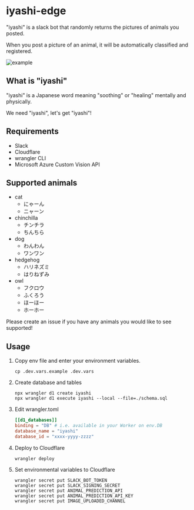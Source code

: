 # iyashi-edge

"iyashi" is a slack bot that randomly returns the pictures of animals you posted.

When you post a picture of an animal, it will be automatically classified and registered.

![example](./example.gif)

## What is "iyashi"

"iyashi" is a Japanese word meaning "soothing" or "healing" mentally and physically.

We need "iyashi", let's get "iyashi"!

## Requirements

- Slack
- Cloudflare
- wrangler CLI
- Microsoft Azure Custom Vision API

## Supported animals

- cat
  - にゃーん
  - ニャーン
- chinchilla
  - チンチラ
  - ちんちら
- dog
  - わんわん
  - ワンワン
- hedgehog
  - ハリネズミ
  - はりねずみ
- owl
  - フクロウ
  - ふくろう
  - ほーほー
  - ホーホー

Please create an issue if you have any animals you would like to see supported!

## Usage

1. Copy env file and enter your environment variables.

    ```shell
    cp .dev.vars.example .dev.vars
    ```

1. Create database and tables

    ```shell
    npx wrangler d1 create iyashi
    npx wrangler d1 execute iyashi --local --file=./schema.sql
    ```

1. Edit wrangler.toml

    ```toml
    [[d1_databases]]
    binding = "DB" # i.e. available in your Worker on env.DB
    database_name = "iyashi"
    database_id = "xxxx-yyyy-zzzz"
    ```

1. Deploy to Cloudflare

    ```shell
    wrangler deploy
    ```

1. Set environmental variables to Cloudflare

    ```shell
    wrangler secret put SLACK_BOT_TOKEN
    wrangler secret put SLACK_SIGNING_SECRET
    wrangler secret put ANIMAL_PREDICTION_API
    wrangler secret put ANIMAL_PREDICTION_API_KEY
    wrangler secret put IMAGE_UPLOADED_CHANNEL
    ```
